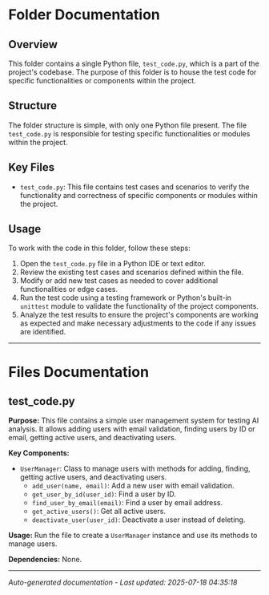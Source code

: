 # Folder Documentation

## Overview
This folder contains a single Python file, `test_code.py`, which is a part of the project's codebase. The purpose of this folder is to house the test code for specific functionalities or components within the project.

## Structure
The folder structure is simple, with only one Python file present. The file `test_code.py` is responsible for testing specific functionalities or modules within the project.

## Key Files
- `test_code.py`: This file contains test cases and scenarios to verify the functionality and correctness of specific components or modules within the project.

## Usage
To work with the code in this folder, follow these steps:
1. Open the `test_code.py` file in a Python IDE or text editor.
2. Review the existing test cases and scenarios defined within the file.
3. Modify or add new test cases as needed to cover additional functionalities or edge cases.
4. Run the test code using a testing framework or Python's built-in `unittest` module to validate the functionality of the project components.
5. Analyze the test results to ensure the project's components are working as expected and make necessary adjustments to the code if any issues are identified.

---

# Files Documentation

## test_code.py

**Purpose:** This file contains a simple user management system for testing AI analysis. It allows adding users with email validation, finding users by ID or email, getting active users, and deactivating users.

**Key Components:**
- `UserManager`: Class to manage users with methods for adding, finding, getting active users, and deactivating users.
  - `add_user(name, email)`: Add a new user with email validation.
  - `get_user_by_id(user_id)`: Find a user by ID.
  - `find_user_by_email(email)`: Find a user by email address.
  - `get_active_users()`: Get all active users.
  - `deactivate_user(user_id)`: Deactivate a user instead of deleting.
  
**Usage:** Run the file to create a `UserManager` instance and use its methods to manage users.

**Dependencies:** None.

---
*Auto-generated documentation - Last updated: 2025-07-18 04:35:18*
